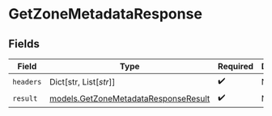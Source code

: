 # GetZoneMetadataResponse


## Fields

| Field                                                                              | Type                                                                               | Required                                                                           | Description                                                                        |
| ---------------------------------------------------------------------------------- | ---------------------------------------------------------------------------------- | ---------------------------------------------------------------------------------- | ---------------------------------------------------------------------------------- |
| `headers`                                                                          | Dict[str, List[*str*]]                                                             | :heavy_check_mark:                                                                 | N/A                                                                                |
| `result`                                                                           | [models.GetZoneMetadataResponseResult](../models/getzonemetadataresponseresult.md) | :heavy_check_mark:                                                                 | N/A                                                                                |
